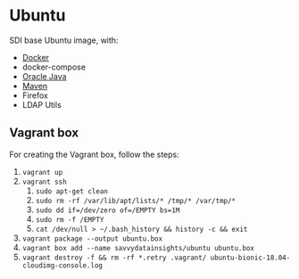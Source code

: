 # Ubuntu

SDI base Ubuntu image, with:

- [Docker](https://www.docker.com)
- docker-compose
- [Oracle Java](https://www.oracle.com/java)
- [Maven](https://maven.apache.org)
- Firefox
- LDAP Utils

## Vagrant box

For creating the Vagrant box, follow the steps:

1. `vagrant up`
2. `vagrant ssh`
   1. `sudo apt-get clean`
   2. `sudo rm -rf /var/lib/apt/lists/* /tmp/* /var/tmp/*`
   3. `sudo dd if=/dev/zero of=/EMPTY bs=1M`
   4. `sudo rm -f /EMPTY`
   5. `cat /dev/null > ~/.bash_history && history -c && exit`
3. `vagrant package --output ubuntu.box`
4. `vagrant box add --name savvydatainsights/ubuntu ubuntu.box`
5. `vagrant destroy -f && rm -rf *.retry .vagrant/ ubuntu-bionic-18.04-cloudimg-console.log`
